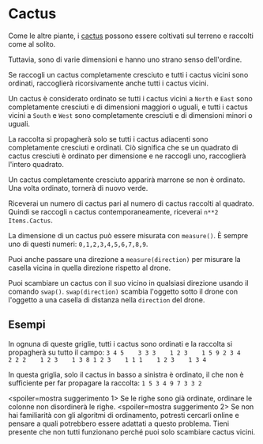# Cactus
Come le altre piante, i [cactus](objects/cactus) possono essere coltivati sul terreno e raccolti come al solito.

Tuttavia, sono di varie dimensioni e hanno uno strano senso dell'ordine.

Se raccogli un cactus completamente cresciuto e tutti i cactus vicini sono ordinati, raccoglierà ricorsivamente anche tutti i cactus vicini.

Un cactus è considerato ordinato se tutti i cactus vicini a `North` e `East` sono completamente cresciuti e di dimensioni maggiori o uguali, e tutti i cactus vicini a `South` e `West` sono completamente cresciuti e di dimensioni minori o uguali.

La raccolta si propagherà solo se tutti i cactus adiacenti sono completamente cresciuti e ordinati.
Ciò significa che se un quadrato di cactus cresciuti è ordinato per dimensione e ne raccogli uno, raccoglierà l'intero quadrato.

Un cactus completamente cresciuto apparirà marrone se non è ordinato. Una volta ordinato, tornerà di nuovo verde.

Riceverai un numero di cactus pari al numero di cactus raccolti al quadrato. Quindi se raccogli `n` cactus contemporaneamente, riceverai `n**2` `Items.Cactus`.

La dimensione di un cactus può essere misurata con `measure()`.
È sempre uno di questi numeri: `0,1,2,3,4,5,6,7,8,9`.

Puoi anche passare una direzione a `measure(direction)` per misurare la casella vicina in quella direzione rispetto al drone.

Puoi scambiare un cactus con il suo vicino in qualsiasi direzione usando il comando `swap()`.
`swap(direction)` scambia l'oggetto sotto il drone con l'oggetto a una casella di distanza nella `direction` del drone.

## Esempi
In ognuna di queste griglie, tutti i cactus sono ordinati e la raccolta si propagherà su tutto il campo:
`3 4 5    3 3 3    1 2 3    1 5 9
2 3 4    2 2 2    1 2 3    1 3 8
1 2 3    1 1 1    1 2 3    1 3 4`

In questa griglia, solo il cactus in basso a sinistra è ordinato, il che non è sufficiente per far propagare la raccolta:
`1 5 3
4 9 7
3 3 2`

<spoiler=mostra suggerimento 1>
Se le righe sono già ordinate, ordinare le colonne non disordinerà le righe.
</spoiler>
<spoiler=mostra suggerimento 2>
Se non hai familiarità con gli algoritmi di ordinamento, potresti cercarli online e pensare a quali potrebbero essere adattati a questo problema. Tieni presente che non tutti funzionano perché puoi solo scambiare cactus vicini.
</spoiler>